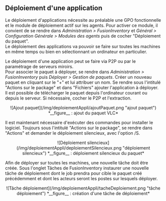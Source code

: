 ## Déploiement d'une application

Le déploiement d'applications nécessite au préalable une GPO fonctionnelle et le module de déploiement actif sur les agents. Pour activer ce module, il convient de se rendre dans *Administration > FusionInventory* et *Général > Configuration Générale > Modules des agents* puis de cocher "Déploiement du paquet".  
Le déploiement des applications va pouvoir se faire sur toutes les machines en même temps ou bien en sélectionnant un ordinateur en particulier.

Le déploiement d'une application peut se faire via P2P ou par le paramétrage de serveurs miroirs.  
Pour associer le paquet à déployer, se rendre dans *Administration > FusionInventory* puis *Déployer > Gestion de paquets*. Créer un nouveau paquet en cliquant sur le "+" et lui attribuer un nom. Se rendre sous l'intitulé "Actions sur le package" et dans "Fichiers" ajouter l'application à déployer. Il est possible de télécharger le paquet depuis l'ordinateur courant ou depuis le serveur. Si nécessaire, cocher le P2P et l'extraction.
<p align=center>
![Ajout paquet](/img/deploiementAppli/ajoutPaquet.png "ajout paquet")  
<caption>*__figure__ : ajout du paquet VLC*</caption>
</p>

Il est maintenant nécessaire d'exécuter des commandes pour installer le logiciel. Toujours sous l'intitulé "Actions sur le package", se rendre dans "Actions" et demander le déploiement silencieux, avec l'option /S.
<p align=center>
![Déploiement silencieux](/img/deploiementAppli/deploiementSilencieux.png "déploiement silencieux")  
<caption>*__figure__ : déploiement silencieux du paquet*</caption>
</p>

Afin de déployer sur toutes les machines, une nouvelle tâche doit être créée. Sous l'onglet Tâches de FusionInventory instaurer une nouvelle tâche de déploiement dont le job prendra pour cible le paquet créé précédemment et dont les acteurs seront les postes sur lesquels déployer.
<p align=center>
![Tâche déploiement](/img/deploiementAppli/tacheDeploiement.png "tâche déploiement")  
<caption>*__figure__ : création d'une tâche de déploiement*</caption>
</p>
